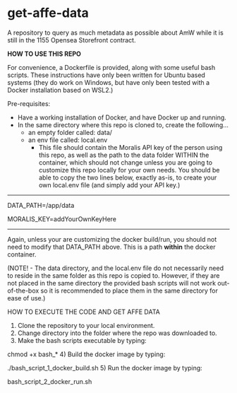 # get-affe-data

A repository to query as much metadata as possible about AmW while it is still in the 1155 Opensea Storefront contract.

**HOW TO USE THIS REPO**

For convenience, a Dockerfile is provided, along with some useful bash scripts.
These instructions have only been written for Ubuntu based systems (they do work
on Windows, but have only been tested with a Docker installation based on WSL2.)

Pre-requisites:
- Have a working installation of Docker, and have Docker up and running.
- In the same directory where this repo is cloned to, create the following...
  - an empty folder called: data/
  - an env file called: local.env
    - This file should contain the Moralis API key of the person using this repo,
    as well as the path to the data folder WITHIN the container, which should not
    change unless you are going to customize this repo locally for your own needs.
    You should be able to copy the two lines below, exactly as-is, to create
    your own local.env file (and simply add your API key.)
------
DATA_PATH=/app/data

MORALIS_KEY=addYourOwnKeyHere

------
Again, unless your are customizing the docker build/run, you should not need to
modify that DATA_PATH above. This is a path **within** the docker container.

(NOTE! - The data directory, and the local.env file do not necessarily need to
reside in the same folder as this repo is copied to. However, if they are not
placed in the same directory the provided bash scripts will not work out-of-the-box
so it is recommended to place them in the same directory for ease of use.)

HOW TO EXECUTE THE CODE AND GET AFFE DATA
1) Clone the repository to your local environment.
2) Change directory into the folder where the repo was downloaded to.
3) Make the bash scripts executable by typing:

chmod +x bash_*
4) Build the docker image by typing:

./bash_script_1_docker_build.sh
5) Run the docker image by typing:

bash_script_2_docker_run.sh

